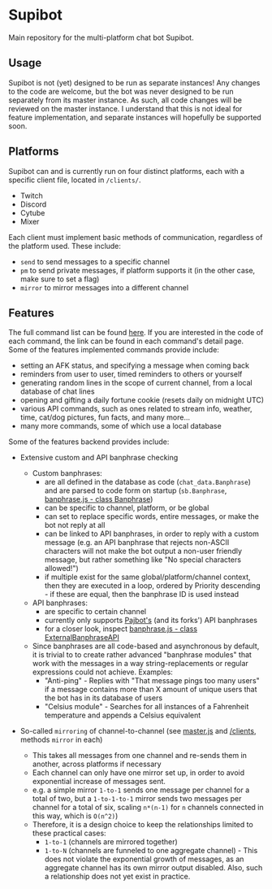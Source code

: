 # Supibot
Main repository for the multi-platform chat bot Supibot.

## Usage
Supibot is not (yet) designed to be run as separate instances! Any changes to the code are welcome, but the bot was never designed to be run separately from its master instance. As such, all code changes will be reviewed on the master instance. I understand that this is not ideal for feature implementation, and separate instances will hopefully be supported soon.

## Platforms
Supibot can and is currently run on four distinct platforms, each with a specific client file, located in `/clients/`.
- Twitch
- Discord
- Cytube
- Mixer

Each client must implement basic methods of communication, regardless of the platform used. These include:
- `send` to send messages to a specific channel
- `pm` to send private messages, if platform supports it (in the other case, make sure to set a flag)
- `mirror` to mirror messages into a different channel

## Features
The full command list can be found [here](https://supinic.com/bot/command/list). 
If you are interested in the code of each command, the link can be found in each command's detail page.
Some of the features implemented commands provide include:
- setting an AFK status, and specifying a message when coming back
- reminders from user to user, timed reminders to others or yourself
- generating random lines in the scope of current channel, from a local database of chat lines
- opening and gifting a daily fortune cookie (resets daily on midnight UTC)
- various API commands, such as ones related to stream info, weather, time, cat/dog pictures, fun facts, and many more...
- many more commands, some of which use a local database

Some of the features backend provides include:
- Extensive custom and API banphrase checking
  - Custom banphrases:
    - are all defined in the database as code (`chat_data.Banphrase`) and are parsed to code form on startup (`sb.Banphrase`, [banphrase.js - class Banphrase](/custom_modules/supinic-globals/classes/banphrase.js))
    - can be specific to channel, platform, or be global
    - can set to replace specific words, entire messages, or make the bot not reply at all
    - can be linked to API banphrases, in order to reply with a custom message (e.g. an API banphrase that rejects non-ASCII characters will not make the bot output a non-user friendly message, but rather something like "No special characters allowed!")
    - if multiple exist for the same global/platform/channel context, then they are executed in a loop, ordered by Priority descending - if these are equal, then the banphrase ID is used instead
  - API banphrases:
    - are specific to certain channel
    - currently only supports [Pajbot's](https://github.com/pajbot/pajbot) (and its forks') API banphrases
    - for a closer look, inspect [banphrase.js - class ExternalBanphraseAPI](/custom_modules/supinic-globals/classes/banphrase.js)
  - Since banphrases are all code-based and asynchronous by default, it is trivial to to create rather advanced "banphrase modules" that work with the messages in a way string-replacements or regular expressions could not achieve. Examples:
    - "Anti-ping" - Replies with "That message pings too many users" if a message contains more than X amount of unique users that the bot has in its database of users
    - "Celsius module" - Searches for all instances of a Fahrenheit temperature and appends a Celsius equivalent

- So-called `mirroring` of channel-to-channel (see [master.js](/master.js) and [/clients](/clients), methods `mirror` in each)
  - This takes all messages from one channel and re-sends them in another, across platforms if necessary
  - Each channel can only have one mirror set up, in order to avoid exponential increase of messages sent.
  - e.g. a simple mirror `1-to-1` sends one message per channel for a total of two, but a `1-to-1-to-1` mirror sends two messages per channel for a total of six, scaling `n*(n-1)` for `n` channels connected in this way, which is `O(n^2)`)
  - Therefore, it is a design choice to keep the relationships limited to these practical cases:
    - `1-to-1` (channels are mirrored together)
    - `1-to-N` (channels are funneled to one aggregate channel) - This does not violate the exponential growth of messages, as an aggregate channel has its own mirror output disabled. Also, such a relationship does not yet exist in practice.  
